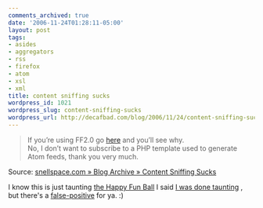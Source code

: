 ```yaml
---
comments_archived: true
date: '2006-11-24T01:28:11-05:00'
layout: post
tags:
- asides
- aggregators
- rss
- firefox
- atom
- xsl
- xml
title: content sniffing sucks
wordpress_id: 1021
wordpress_slug: content-sniffing-sucks
wordpress_url: http://decafbad.com/blog/2006/11/24/content-sniffing-sucks
---
```

<blockquote cite="http://www.snellspace.com/wp/?p=530">If you’re using FF2.0 go <a href="http://svn.smedbergs.us/wordpress-atom10/tags/0.6/wp-atom10-comments.php">here</a> and you’ll see why.<br />No, I don’t want to subscribe to a PHP template used to generate Atom feeds, thank you very much.</blockquote><div class="quotesource">Source: <a href="http://www.snellspace.com/wp/?p=530">snellspace.com » Blog Archive » Content Sniffing Sucks</a></div>

I know this is just taunting [the Happy Fun Ball](http://en.wikipedia.org/wiki/Happy_Fun_Ball) I said [I was done taunting](http://decafbad.com/blog/2006/11/07/firefox-rss-xsl-from-anger-to-apathy) , but there's a [false-positive](http://groups.google.com/group/mozilla.dev.apps.firefox/browse_thread/thread/146f70eaf0e1686f/1daec246d79c7dbd#341e610fd279b5fc) for ya.  :)
